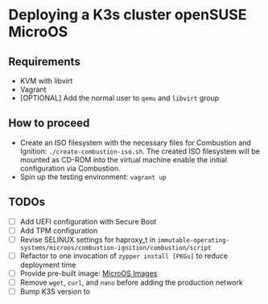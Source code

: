 # Deploying a K3s cluster openSUSE MicroOS

## Requirements

* KVM with libvirt
* Vagrant
* [OPTIONAL] Add the normal user to `qemu` and `libvirt` group

## How to proceed

* Create an ISO filesystem with the necessary files for Combustion and Ignition: `./create-combustion-iso.sh`. The created ISO filesystem will be mounted as CD-ROM into the virtual machine enable the initial configuration via Combustion.
* Spin up the testing environment: `vagrant up`

## TODOs

- [ ] Add UEFI configuration with Secure Boot
- [ ] Add TPM configuration
- [ ] Revise SELINUX settings for haproxy_t in `immutable-operating-systems/microos/combustion-ignition/combustion/script`
- [ ] Refactor to one invocation of `zypper install [PKGs]` to reduce deployment time
- [ ] Provide pre-built image: [MicroOS Images](https://build.opensuse.org/package/show/openSUSE:Factory/openSUSE-MicroOS)
- [ ] Remove `wget`, `curl`, and `nano` before adding the production network
- [ ] Bump K3S version to 